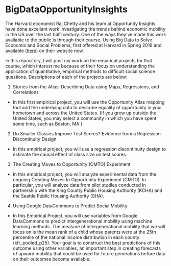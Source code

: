 # BigDataOpportunityInsights
The Harvard economist Raj Chetty and his team at Opportunity Insights have done excellent work investigating the trends behind economic mobility in the US over the last half-century. One of the ways they've made this work available to the public is through their course, Using Big Data to Solve Economic and Social Problems, first offered at Harvard in Spring 2019 and available ([here](https://opportunityinsights.org/course/)) on their website now.

In this repository, I will post my work on the empirical projects for that course, which interest me because of their focus on understanding the application of quantitative, empirical methods to difficult social science questions. Descriptions of each of the projects are below:

1. Stories from the Atlas: Describing Data using Maps, Regressions, and Correlations
  - In this first empirical project, you will use the Opportunity Atlas mapping tool and the underlying
data to describe equality of opportunity in your hometown and across the United States. (If you
grew up outside the United States, you may select a community in which you have spent some
time, such as Boston, MA.)
2. Do Smaller Classes Improve Test Scores? Evidence from a Regression Discontinuity Design
  - In this empirical project, you will use a regression discontinuity design to estimate the causal
effect of class size on test scores.
3. The Creating Moves to Opportunity (CMTO) Experiment
  - In this empirical project, you will analyze experimental data from the ongoing Creating Moves to
Opportunity Experiment (CMTO). In particular, you will analyze data from pilot studies
conducted in partnership with the King County Public Housing Authority (KCHA) and the Seattle
Public Housing Authority (SHA). 
4. Using Google DataCommons to Predict Social Mobility
  - In this Empirical Project, you will use variables from Google DataCommons to predict
intergenerational mobility using machine learning methods. The measure of intergenerational
mobility that we will focus on is the mean rank of a child whose parents were at the 25th percentile
of the national income distribution in each county (kfr_pooled_p25). Your goal is to
construct the best predictions of this outcome using other variables, an important step in creating
forecasts of upward mobility that could be used for future generations before data on their
outcomes become available.

